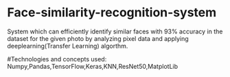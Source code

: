 # Face-similarity-recognition-system
System which can efficiently identify similar faces with 93% accuracy in the dataset for the given photo by analyzing pixel data and applying deeplearning(Transfer Learning) algorthm.

#Technologies and concepts used: Numpy,Pandas,TensorFlow,Keras,KNN,ResNet50,MatplotLib
